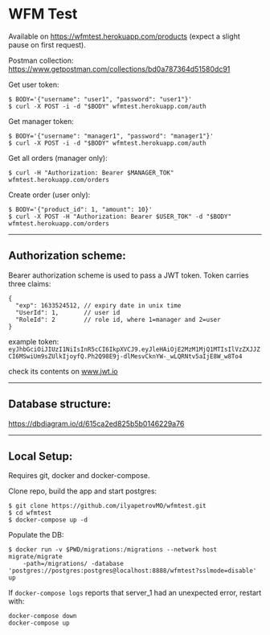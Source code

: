 # WFM Test

Available on https://wfmtest.herokuapp.com/products (expect a slight pause on first request).

Postman collection:
https://www.getpostman.com/collections/bd0a787364d51580dc91

Get user token:
```
$ BODY='{"username": "user1", "password": "user1"}'
$ curl -X POST -i -d "$BODY" wfmtest.herokuapp.com/auth
```
Get manager token:
```
$ BODY='{"username": "manager1", "password": "manager1"}'
$ curl -X POST -i -d "$BODY" wfmtest.herokuapp.com/auth
```
Get all orders (manager only):
```
$ curl -H "Authorization: Bearer $MANAGER_TOK" wfmtest.herokuapp.com/orders
```

Create order (user only):
```
$ BODY='{"product_id": 1, "amount": 10}'
$ curl -X POST -H "Authorization: Bearer $USER_TOK" -d "$BODY" wfmtest.herokuapp.com/orders
```

-----------------------------
## Authorization scheme:
Bearer authorization scheme is used to pass a JWT token. Token carries three claims:
```
{
  "exp": 1633524512, // expiry date in unix time
  "UserId": 1,       // user id
  "RoleId": 2        // role id, where 1=manager and 2=user
}
```

example token:
`eyJhbGciOiJIUzI1NiIsInR5cCI6IkpXVCJ9.eyJleHAiOjE2MzM1MjQ1MTIsIlVzZXJJZCI6MSwiUm9sZUlkIjoyfQ.Ph2Q98E9j-dlMesvCknYW-_wLQRNtv5aIjE8W_w8To4`

check its contents on www.jwt.io


------------------------------------------------------------------------
## Database structure:
https://dbdiagram.io/d/615ca2ed825b5b0146229a76

-------------------------------------------------------------------------
## Local Setup:
Requires git, docker and docker-compose.


Clone repo, build the app and start postgres:
```
$ git clone https://github.com/ilyapetrovMO/wfmtest.git
$ cd wfmtest
$ docker-compose up -d
```
 Populate the DB:
```
$ docker run -v $PWD/migrations:/migrations --network host migrate/migrate
    -path=/migrations/ -database 'postgres://postgres:postgres@localhost:8888/wfmtest?sslmode=disable' up
```

If `docker-compose logs` reports that server_1 had an unexpected error, restart with:
```
docker-compose down
docker-compose up
``` 